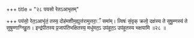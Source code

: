 +++
title = "२८ पयसो रेतऽआभृतम्"

+++
पय॑सो॒ रेत॒ऽआभृ॑तं॒ तस्य॒ दोह॑मशीम॒ह्युत्त॑रामुत्तरा॒ँ समा॑म्। त्विषः॑ सं॒वृक् क्रत्वे॒ दक्ष॑स्य ते सुषु॒म्णस्य॑ ते सुषुम्णाग्निहु॒तः। इन्द्र॑पीतस्य प्र॒जाप॑तिभक्षितस्य॒ मधु॑मत॒ऽ उप॑हूत॒ऽ उप॑हूतस्य भक्षयामि ॥२८ ॥